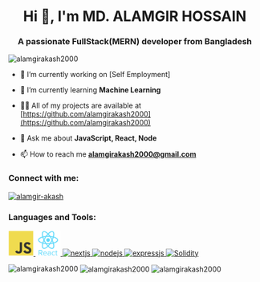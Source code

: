 <h1 align="center">Hi 👋, I'm MD. ALAMGIR HOSSAIN</h1>
<h3 align="center">A passionate FullStack(MERN) developer from Bangladesh</h3>

<p align="left"> <img src="https://komarev.com/ghpvc/?username=alamgirkash2000&label=Profile%20views&color=0e75b6&style=flat" alt="alamgirakash2000" /> </p>



- 🔭 I’m currently working on [Self Employment]

- 🌱 I’m currently learning **Machine Learning**

- 👨‍💻 All of my projects are available at [https://github.com/alamgirakash2000](https://github.com/alamgirakash2000)

- 💬 Ask me about **JavaScript, React, Node**

- 📫 How to reach me **alamgirakash2000@gmail.com**

<h3 align="left">Connect with me:</h3>
<p align="left">
<a href="https://linkedin.com/in/alamgir-akash" target="blank"><img align="center" src="https://upload.wikimedia.org/wikipedia/commons/c/ca/LinkedIn_logo_initials.png" alt="alamgir-akash" height="30" width="40" /></a>
</p>

<h3 align="left">Languages and Tools:</h3>
<p align="left"> 
  <a href="https://developer.mozilla.org/en-US/docs/Web/JavaScript" target="_blank"> <img src="https://raw.githubusercontent.com/devicons/devicon/master/icons/javascript/javascript-original.svg" alt="javascript" width="50" height="50"/> </a>  <a href="https://reactjs.org/" target="_blank"> <img src="https://raw.githubusercontent.com/devicons/devicon/master/icons/react/react-original-wordmark.svg" alt="react"  width="50" height="50"/> </a> <a href="https://nextjs.org/" target="_blank"> <img src="https://sebastian-gomez.com/nextjs.png" alt="nextjs"  width="50" height="50"/> </a>  <a href="https://nodejs.org/en/" target="_blank"> <img src="https://cdn.worldvectorlogo.com/logos/nodejs-2.svg" alt="nodejs" width="50" height="50"/> </a>  <a href="https://expressjs.com/" target="_blank"> <img src="https://images.tute.io/tute/topic/express-js.png" alt="expressjs"  width="50" height="50"/>  <a href="https://soliditylang.org/" target="_blank"> <img src="https://miro.medium.com/max/320/1*_VZIGjpHOHaoAmNcApUQgA.jpeg" alt="Solidity" width="50" height="50"/> </a>
  </a> </p>


<p><img align="left" src="https://github-readme-stats.vercel.app/api/top-langs?username=alamgirakash2000&show_icons=true&locale=en&layout=compact" alt="alamgirakash2000" />
&nbsp;<img align="center" src="https://github-readme-stats.vercel.app/api?username=alamgirakash2000&show_icons=true&locale=en" alt="alamgirakash2000" />
  <img align="center" src="https://github-readme-streak-stats.herokuapp.com/?user=alamgirakash2000&" alt="alamgirakash2000" />
</p>


